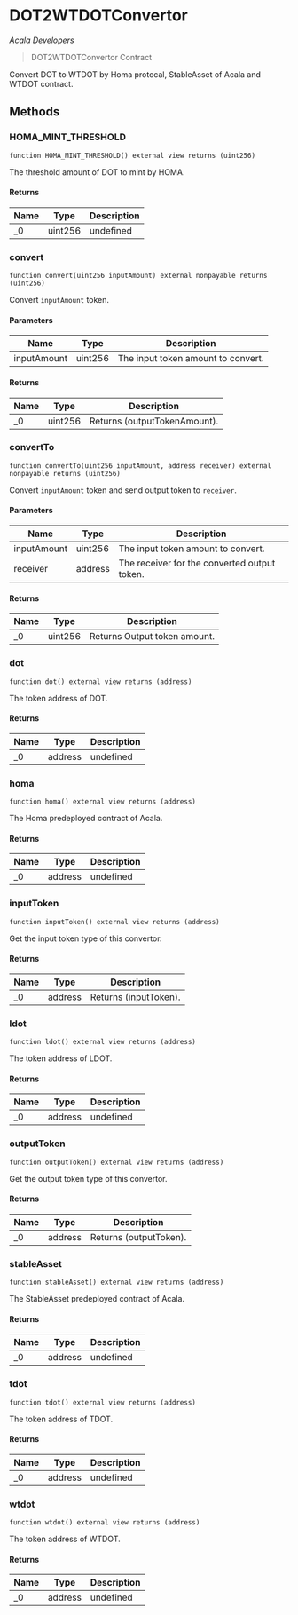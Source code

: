 # DOT2WTDOTConvertor

*Acala Developers*

> DOT2WTDOTConvertor Contract

Convert DOT to WTDOT by Homa protocal, StableAsset of Acala and WTDOT contract.



## Methods

### HOMA_MINT_THRESHOLD

```solidity
function HOMA_MINT_THRESHOLD() external view returns (uint256)
```

The threshold amount of DOT to mint by HOMA.




#### Returns

| Name | Type | Description |
|---|---|---|
| _0 | uint256 | undefined |

### convert

```solidity
function convert(uint256 inputAmount) external nonpayable returns (uint256)
```

Convert `inputAmount` token.



#### Parameters

| Name | Type | Description |
|---|---|---|
| inputAmount | uint256 | The input token amount to convert. |

#### Returns

| Name | Type | Description |
|---|---|---|
| _0 | uint256 | Returns (outputTokenAmount). |

### convertTo

```solidity
function convertTo(uint256 inputAmount, address receiver) external nonpayable returns (uint256)
```

Convert `inputAmount` token and send output token to `receiver`.



#### Parameters

| Name | Type | Description |
|---|---|---|
| inputAmount | uint256 | The input token amount to convert. |
| receiver | address | The receiver for the converted output token. |

#### Returns

| Name | Type | Description |
|---|---|---|
| _0 | uint256 | Returns Output token amount. |

### dot

```solidity
function dot() external view returns (address)
```

The token address of DOT.




#### Returns

| Name | Type | Description |
|---|---|---|
| _0 | address | undefined |

### homa

```solidity
function homa() external view returns (address)
```

The Homa predeployed contract of Acala.




#### Returns

| Name | Type | Description |
|---|---|---|
| _0 | address | undefined |

### inputToken

```solidity
function inputToken() external view returns (address)
```

Get the input token type of this convertor.




#### Returns

| Name | Type | Description |
|---|---|---|
| _0 | address | Returns (inputToken). |

### ldot

```solidity
function ldot() external view returns (address)
```

The token address of LDOT.




#### Returns

| Name | Type | Description |
|---|---|---|
| _0 | address | undefined |

### outputToken

```solidity
function outputToken() external view returns (address)
```

Get the output token type of this convertor.




#### Returns

| Name | Type | Description |
|---|---|---|
| _0 | address | Returns (outputToken). |

### stableAsset

```solidity
function stableAsset() external view returns (address)
```

The StableAsset predeployed contract of Acala.




#### Returns

| Name | Type | Description |
|---|---|---|
| _0 | address | undefined |

### tdot

```solidity
function tdot() external view returns (address)
```

The token address of TDOT.




#### Returns

| Name | Type | Description |
|---|---|---|
| _0 | address | undefined |

### wtdot

```solidity
function wtdot() external view returns (address)
```

The token address of WTDOT.




#### Returns

| Name | Type | Description |
|---|---|---|
| _0 | address | undefined |




